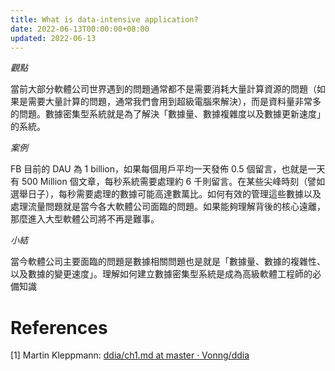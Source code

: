 ```yaml
---
title: What is data-intensive application?
date: 2022-06-13T00:00:00+08:00
updated: 2022-06-13
---
```


*觀點*

當前大部分軟體公司世界遇到的問題通常都不是需要消耗大量計算資源的問題（如果是需要大量計算的問題，通常我們會用到超級電腦來解決），而是資料量非常多的問題。數據密集型系統就是為了解決「數據量、數據複雜度以及數據更新速度」的系統。

*案例*

FB 目前的 DAU 為 1 billion，如果每個用戶平均一天發佈 0.5 個留言，也就是一天有 500 Million 個文章，每秒系統需要處理約 6 千則留言。在某些尖峰時刻（譬如選舉日子），每秒需要處理的數據可能高達數萬比。如何有效的管理這些數據以及處理流量問題就是當今各大軟體公司面臨的問題。如果能夠理解背後的核心遠離，那麼進入大型軟體公司將不再是難事。

*小結*

當今軟體公司主要面臨的問題是數據相關問題也是就是「數據量、數據的複雜性、以及數據的變更速度」。理解如何建立數據密集型系統是成為高級軟體工程師的必備知識

<!-- more -->

# References

[1] Martin Kleppmann: [ddia/ch1.md at master · Vonng/ddia](https://github.com/Vonng/ddia/blob/master/ch1.md?fbclid=IwAR2PNRnpakVo2kU2glP7AZNH5ycgJbsysfMXl4LEzzBbBRAUXBXwqjBmM0-U)
